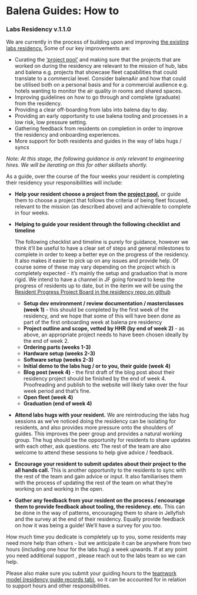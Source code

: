 # Balena Guides: How to

### Labs Residency v.1.1.0

We are currently in the process of building upon and improving [the existing labs residency.](https://jel.ly.fish/improvement-improve-completion-protocol-feedback-loops-residency-product-add87fc) Some of our key improvements are:

- Curating the [‘project pool’](https://github.com/balenalabs/balenalabs/projects/1) and making sure that the projects that are worked on during the residency are relevant to the mission of hub, labs and balena e.g. projects that showcase fleet capabilities that could translate to a commercial level. Consider balenaAir and how that could be utilised both on a personal basis and for a commercial audience e.g. hotels wanting to monitor the air quality in rooms and shared spaces.
- Improving guidelines on how to go through and complete (graduate) from the residency.
- Providing a clear off-boarding from labs into balena day to day.
- Providing an early opportunity to use balena tooling and processes in a low risk, low pressure setting.
- Gathering feedback from residents on completion in order to improve the residency and onboarding experiences.
- More support for both residents and guides in the way of labs hugs / syncs

*Note: At this stage, the following guidance is only relevant to engineering hires. We will be iterating on this for other skillsets shortly.*

As a guide, over the course of the four weeks your resident is completing their residency your responsibilities will include:

- **Help your resident choose a project from the [project pool,](https://github.com/balenalabs/balenalabs/projects/1)** or guide them to choose a project that follows the criteria of being fleet focused, relevant to the mission (as described above) and achievable to complete in four weeks.
- **Helping to guide your resident through the following checklist and timeline**
    
    The following checklist and timeline is purely for guidance, however we think it’ll be useful to have a clear set of steps and general milestones to complete in order to keep a better eye on the progress of the residency. It also makes it easier to pick up on any issues and provide help. Of course some of these may vary depending on the project which is completely expected - it’s mainly the setup and graduation that is more rigid. We intend to have a channel in JF going forward to keep the progress of residents up to date, but in the iterim we will be using the [Resident Progress Project Board in the residency repo on github]([https://github.com/orgs/balenalabs/projects/2/views/1?layout=board](https://github.com/orgs/balenalabs/projects/2/views/1?layout=board))
    
    - **Setup dev environment / review documentation / masterclasses (week 1)** - this should be completed by the first week of the residency, and we hope that some of this will have been done as part of the first onboarding week at balena pre residency
    - **Project outline and scope, vetted by HHR (by end of week 2)** - as above, an appropriate project needs to have been chosen ideally by the end of week 2.
    - **Ordering parts (weeks 1-3)**
    - **Hardware setup (weeks 2-3)**
    - **Software setup (weeks 2-3)**
    - **Initial demo to the labs hug / or to you, their guide (week 4)**
    - **Blog post (week 4)** - the first draft of the blog post about their residency project should be finished by the end of week 4. Proofreading and publish to the website will likely take over the four week period and that’s fine.
    - **Open fleet (week 4)**
    - **Graduation (end of week 4)**
- **Attend labs hugs with your resident.** We are reintroducing the labs hug sessions as we’ve noticed doing the residency can be isolating for residents, and also provides more pressure onto the shoulders of guides. This improves the peer group and provides a natural working group. The hug should be the opportunity for residents to share updates with each other, ask questions. etc The rest of the team are also welcome to attend these sessions to help give advice / feedback.
- **Encourage your resident to submit updates about their project to the all hands call.** This is another opportunity to the residents to sync with the rest of the team and gain advice or input. It also familiarises them with the process of updating the rest of the team on what they’re working on and working in the open.
- **Gather any feedback from your resident on the process / encourage them to provide feedback about tooling, the residency. etc.** This can be done in the way of patterns, encouraging them to share in Jellyfish and the survey at the end of their residency. Equally provide feedback on how it was being a guide! We’ll have a survey for you too.

How much time you dedicate is completely up to you, some residents may need more help than others - but we anticipate it can be anywhere from two hours (including one hour for the labs hug) a week upwards. If at any point you need additional support , please reach out to the labs team so we can help. 

Please also make sure you submit your guiding hours to the [teamwork model (residency guide records tab)](https://docs.google.com/spreadsheets/d/1RsQjoMqQaw2Xv_Dk6UobmsBSnNJy2cGuKE57C2qIo2s/edit#gid=159464637), so it can be accounted for in relation to support hours and other responsibilities.
